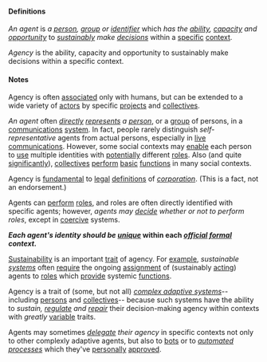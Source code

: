 #### Definitions

*An agent* is *a [person](https://github.com/gcassel/Modular-Organization-Terminology/blob/master/terms/person.md), [group](https://github.com/gcassel/Modular-Organization-Terminology/blob/master/terms/group.md) or [identifier](https://github.com/gcassel/Modular-Organization-Terminology/blob/master/terms/identifier.md)* which *has the [ability](https://github.com/gcassel/Modular-Organization-Terminology/blob/master/terms/ability.md), [capacity](https://github.com/gcassel/Modular-Organization-Terminology/blob/master/terms/capacity.md) and [opportunity](https://github.com/gcassel/Modular-Organization-Terminology/blob/master/terms/opportunity.md)* to *[sustainably](https://github.com/gcassel/Modular-Organization-Terminology/blob/master/terms/sustain.md) make [decisions](https://github.com/gcassel/Modular-Organization-Terminology/blob/master/terms/decide.md)* within a [specific](https://github.com/gcassel/Modular-Organization-Terminology/blob/master/terms/specific.md) [context](https://github.com/gcassel/Modular-Organization-Terminology/blob/master/terms/context.md).

*Agency* is the ability, capacity and opportunity to sustainably make decisions within a specific context.

#### Notes  

Agency is often [associated](https://github.com/gcassel/Modular-Organization-Terminology/blob/master/terms/associate.md) only with humans, but can be extended to a wide variety of [actors](https://github.com/gcassel/Modular-Organization-Terminology/blob/master/terms/act.md) by specific [projects](https://github.com/gcassel/Modular-Organization-Terminology/blob/master/terms/project.md) and [collectives](https://github.com/gcassel/Modular-Organization-Terminology/blob/master/terms/collective.md).  

*An agent* often *[directly](https://github.com/gcassel/Modular-Organization-Terminology/blob/master/terms/direct.md) [represents](https://github.com/gcassel/Modular-Organization-Terminology/blob/master/terms/represent.md) a [person](https://github.com/gcassel/Modular-Organization-Terminology/blob/master/terms/person.md)*, or a [group](https://github.com/gcassel/Modular-Organization-Terminology/blob/master/terms/group.md) of persons, in a [communications](https://github.com/gcassel/Modular-Organization-Terminology/blob/master/terms/communication.md) [system](https://github.com/gcassel/Modular-Organization-Terminology/blob/master/terms/system.md).  In fact, people rarely distinguish *self-representative* agents from actual persons, especially in [live communications](https://github.com/gcassel/Modular-Organization-Terminology/blob/master/terms/live-communication.md).   However, some social contexts may [enable](https://github.com/gcassel/Modular-Organization-Terminology/blob/master/terms/enable.md) each person to [use](https://github.com/gcassel/Modular-Organization-Terminology/blob/master/terms/use.md) multiple identities with [potentially](https://github.com/gcassel/Modular-Organization-Terminology/blob/master/terms/potential.md) different [roles](https://github.com/gcassel/Modular-Organization-Terminology/blob/master/terms/role.md). Also (and quite [significantly](https://github.com/gcassel/Modular-Organization-Terminology/blob/master/terms/significance.md)), [collectives](https://github.com/gcassel/Modular-Organization-Terminology/blob/master/terms/collective.md) [perform](https://github.com/gcassel/Modular-Organization-Terminology/blob/master/terms/perform.md) [basic](https://github.com/gcassel/Modular-Organization-Terminology/blob/master/terms/base.md) [functions](https://github.com/gcassel/Modular-Organization-Terminology/blob/master/terms/function.md) in many social contexts.

Agency is [fundamental](https://github.com/gcassel/Modular-Organization-Terminology/blob/master/terms/base.md) to [legal](https://github.com/gcassel/Modular-Organization-Terminology/blob/master/terms/legal.md) [definitions](https://github.com/gcassel/Modular-Organization-Terminology/blob/master/terms/define.md) of *[corporation](https://github.com/gcassel/Modular-Organization-Terminology/blob/master/terms/corporation.md)*.  (This is a fact, not an endorsement.)

Agents can [perform](https://github.com/gcassel/Modular-Organization-Terminology/blob/master/terms/perform.md) [roles](https://github.com/gcassel/Modular-Organization-Terminology/blob/master/terms/role.md), and roles are often directly identified with specific agents; however, *agents may [decide](https://github.com/gcassel/Modular-Organization-Terminology/blob/master/terms/decide.md) whether or not to perform roles*, except in [coercive](https://github.com/gcassel/Modular-Organization-Terminology/blob/master/terms/coercion.md) systems.

***Each agent's identity should be [unique](https://github.com/gcassel/Modular-Organization-Terminology/blob/master/terms/unique.md)* within each *[official](https://github.com/gcassel/Modular-Organization-Terminology/blob/master/terms/official.md) [formal](https://github.com/gcassel/Modular-Organization-Terminology/blob/master/terms/form.md) context.***  

[Sustainability](https://github.com/gcassel/Modular-Organization-Terminology/blob/master/terms/sustain.md) is an important [trait](https://github.com/gcassel/Modular-Organization-Terminology/blob/master/terms/trait.md) of agency. For [example](https://github.com/gcassel/Modular-Organization-Terminology/blob/master/terms/example.md), *sustainable [systems](https://github.com/gcassel/Modular-Organization-Terminology/blob/master/terms/system.md)* often [require](https://github.com/gcassel/Modular-Organization-Terminology/blob/master/terms/require.md) the ongoing [assignment](https://github.com/gcassel/Modular-Organization-Terminology/blob/master/terms/assignment.md) of (sustainably [acting](https://github.com/gcassel/Modular-Organization-Terminology/blob/master/terms/act.md)) agents to [roles](https://github.com/gcassel/Modular-Organization-Terminology/blob/master/terms/role.md) which [provide](https://github.com/gcassel/Modular-Organization-Terminology/blob/master/terms/provide.md) systemic [functions](https://github.com/gcassel/Modular-Organization-Terminology/blob/master/terms/function.md).

Agency is a trait of (some, but not all) *[complex adaptive systems](https://github.com/gcassel/Modular-Organization-Terminology/blob/master/terms/complex-adaptive-system.md)*-- including [persons](https://github.com/gcassel/Modular-Organization-Terminology/blob/master/terms/person.md) and [collectives](https://github.com/gcassel/Modular-Organization-Terminology/blob/master/terms/collective.md)-- because such systems have the ability to *sustain, [regulate](https://github.com/gcassel/Modular-Organization-Terminology/blob/master/terms/regulate.md) and [repair](https://github.com/gcassel/Modular-Organization-Terminology/blob/master/terms/repair.md)* their decision-making agency within contexts with *greatly* [variable](https://github.com/gcassel/Modular-Organization-Terminology/blob/master/terms/variable.md) traits.

Agents may sometimes *[delegate](https://github.com/gcassel/Modular-Organization-Terminology/blob/master/terms/delegate.md) their agency* in specific contexts not only to other complexly adaptive agents, but also to [bots](https://github.com/gcassel/Modular-Organization-Terminology/blob/master/terms/bot.md) or to *[automated](https://github.com/gcassel/Modular-Organization-Terminology/blob/master/terms/automate.md) [processes](https://github.com/gcassel/Modular-Organization-Terminology/blob/master/terms/process.md)* which they've [personally](https://github.com/gcassel/Modular-Organization-Terminology/blob/master/terms/personal.md) [approved](https://github.com/gcassel/Modular-Organization-Terminology/blob/master/terms/approve.md). 
